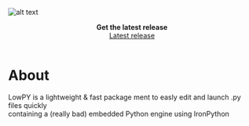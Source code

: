 ![alt text](https://github.com/zeropixx/LowPY/blob/main/github%20lowpy%20label%20thingy.png)

<p align="center">
  <b>Get the latest release</b><br>
  <a href="#">Latest release</a>
  <br><br>
</p>

# About
LowPY is a lightweight & fast package ment to easly edit and launch .py files quickly<br />
containing a (really bad) embedded Python engine using IronPython
